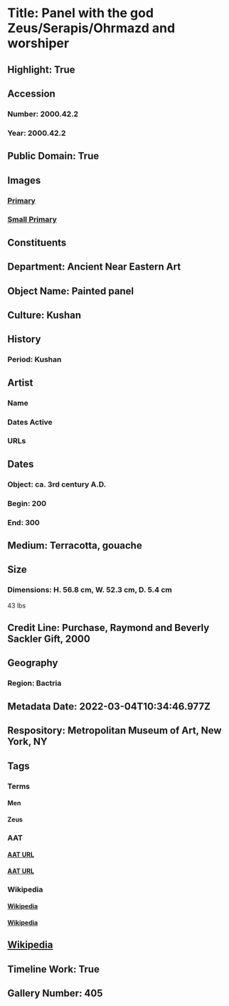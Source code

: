 # Title: Panel with the god Zeus/Serapis/Ohrmazd and worshiper
## Highlight: True
## Accession
### Number: 2000.42.2
### Year: 2000.42.2
## Public Domain: True
## Images
### [Primary](https://images.metmuseum.org/CRDImages/an/original/DT918.jpg)
### [Small Primary](https://images.metmuseum.org/CRDImages/an/web-large/DT918.jpg)
## Constituents
## Department: Ancient Near Eastern Art
## Object Name: Painted panel
## Culture: Kushan
## History
### Period: Kushan
## Artist
### Name
### Dates Active
### URLs
## Dates
### Object: ca. 3rd century A.D.
### Begin: 200
### End: 300
## Medium: Terracotta, gouache
## Size
### Dimensions: H. 56.8 cm, W. 52.3 cm, D. 5.4 cm
43 lbs
## Credit Line: Purchase, Raymond and Beverly Sackler Gift, 2000
## Geography
### Region: Bactria
## Metadata Date: 2022-03-04T10:34:46.977Z
## Respository: Metropolitan Museum of Art, New York, NY
## Tags
### Terms
#### Men
#### Zeus
### AAT
#### [AAT URL](http://vocab.getty.edu/page/aat/300025928)
#### [AAT URL](http://vocab.getty.edu/page/ia/901000671)
### Wikipedia
#### [Wikipedia]()
#### [Wikipedia]()
## [Wikipedia](https://www.wikidata.org/wiki/Q29384545)
## Timeline Work: True
## Gallery Number: 405